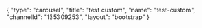 {
    "type": "carousel",
    "title": "test custom",
    "name": "test-custom",
    "channelId": "135309253",
    "layout": "bootstrap"
}